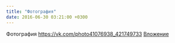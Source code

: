 ```yaml
---
title: "Фотография"
date: 2016-06-30 03:21:00 +0300
---
```


Фотография
<a class="vk-attach" href="https://vk.com/photo41076938_421749733">https://vk.com/photo41076938_421749733</a>
<a class="vk-attach" href="https://vk.com/photo41076938_421749733">Вложение</a>
